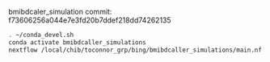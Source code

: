 
bmibdcaler_simulation commit: f73606256a044e7e3fd20b7ddef218dd74262135
```sh
. ~/conda_devel.sh 
conda activate bmibdcaller_simulations
nextflow /local/chib/toconnor_grp/bing/bmibdcaller_simulations/main.nf -resume -profile sge -entry OPTIMIZE_REFINEDIBD
```
